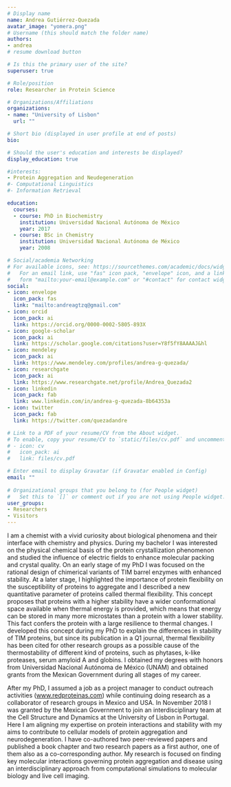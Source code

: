 ```yaml
---
# Display name
name: Andrea Gutiérrez-Quezada
avatar_image: "yomera.png"
# Username (this should match the folder name)
authors:
- andrea
# resume download button

# Is this the primary user of the site?
superuser: true

# Role/position
role: Researcher in Protein Science

# Organizations/Affiliations
organizations:
- name: "University of Lisbon"
  url: ""

# Short bio (displayed in user profile at end of posts)
bio:

# Should the user's education and interests be displayed?
display_education: true

#interests:
- Protein Aggregation and Neudegeneration
#- Computational Linguistics
#- Information Retrieval

education:
  courses:
  - course: PhD in Biochemistry
    institution: Universidad Nacional Autónoma de México
    year: 2017
  - course: BSc in Chemistry
    institution: Universidad Nacional Autónoma de México
    year: 2008

# Social/academia Networking
# For available icons, see: https://sourcethemes.com/academic/docs/widgets/#icons
#   For an email link, use "fas" icon pack, "envelope" icon, and a link in the
#   form "mailto:your-email@example.com" or "#contact" for contact widget.
social:
- icon: envelope
  icon_pack: fas
  link: "mailto:andreagtzq@gmail.com"
- icon: orcid
  icon_pack: ai
  link: https://orcid.org/0000-0002-5805-893X
- icon: google-scholar
  icon_pack: ai
  link: https://scholar.google.com/citations?user=Y8f5fY8AAAAJ&hl
- icon: mendeley
  icon_pack: ai
  link: https://www.mendeley.com/profiles/andrea-g-quezada/
- icon: researchgate
  icon_pack: ai
  link: https://www.researchgate.net/profile/Andrea_Quezada2
- icon: linkedin
  icon_pack: fab
  link: www.linkedin.com/in/andrea-g-quezada-8b64353a
- icon: twitter
  icon_pack: fab
  link: https://twitter.com/quezadandre

# Link to a PDF of your resume/CV from the About widget.
# To enable, copy your resume/CV to `static/files/cv.pdf` and uncomment the lines below.  
# - icon: cv
#   icon_pack: ai
#   link: files/cv.pdf

# Enter email to display Gravatar (if Gravatar enabled in Config)
email: ""
  
# Organizational groups that you belong to (for People widget)
#   Set this to `[]` or comment out if you are not using People widget.  
user_groups:
- Researchers
- Visitors
---
```

I am a chemist with a vivid curiosity about biological phenomena and their interface with chemistry and physics. During my bachelor I was interested on the physical chemical basis of the protein crystallization phenomenon and studied the influence of electric fields to enhance molecular packing and crystal quality. On an early stage of my PhD I was focused on the rational design of chimerical variants of TIM barrel enzymes with enhanced stability. At a later stage, I highlighted the importance of protein flexibility on the susceptibility of proteins to aggregate and I described a new quantitative parameter of proteins called thermal flexibility. This concept proposes that proteins with a higher stability have a wider conformational space available when thermal energy is provided, which means that energy can be stored in many more microstates than a protein with a lower stability. This fact confers the protein with a large resilience to thermal changes. I developed this concept during my PhD to explain the differences in stability of TIM proteins, but since its publication in a Q1 journal, thermal flexibility has been cited for other research groups as a possible cause of the thermostability of different kind of proteins, such as phytases, k-like proteases, serum amyloid A and globins. I obtained my degrees with honors from Universidad Nacional Autónoma de México (UNAM) and obtained grants from the Mexican Government during all stages of my career. 

After my PhD, I assumed a job as a project manager to conduct outreach activities (www.redproteinas.com) while continuing doing research as a collaborator of research groups in Mexico and USA. In November 2018 I was granted by the Mexican Government to join an interdisciplinary team at the Cell Structure and Dynamics at the University of Lisbon in Portugal. Here I am aligning my expertise on protein interactions and stability with my aims to contribute to cellular models of protein aggregation and neurodegeneration. I have co-authored two peer-reviewed papers and published a book chapter and two research papers as a first author, one of them also as a co-corresponding author. My research is focused on finding key molecular interactions governing protein aggregation and disease using an interdisciplinary approach from computational simulations to molecular biology and live cell imaging. 
